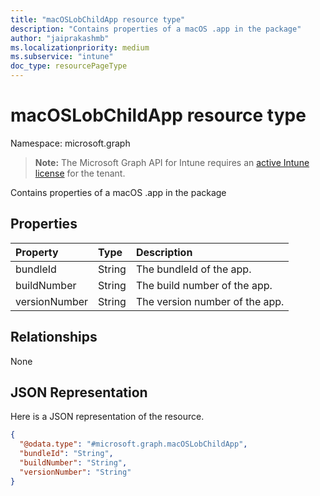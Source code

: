 ```yaml
---
title: "macOSLobChildApp resource type"
description: "Contains properties of a macOS .app in the package"
author: "jaiprakashmb"
ms.localizationpriority: medium
ms.subservice: "intune"
doc_type: resourcePageType
---
```


# macOSLobChildApp resource type

Namespace: microsoft.graph

> **Note:** The Microsoft Graph API for Intune requires an [active Intune license](https://go.microsoft.com/fwlink/?linkid=839381) for the tenant.

Contains properties of a macOS .app in the package

## Properties
|Property|Type|Description|
|:---|:---|:---|
|bundleId|String|The bundleId of the app.|
|buildNumber|String|The build number of the app.|
|versionNumber|String|The version number of the app.|

## Relationships
None

## JSON Representation
Here is a JSON representation of the resource.
<!-- {
  "blockType": "resource",
  "@odata.type": "microsoft.graph.macOSLobChildApp"
}
-->
``` json
{
  "@odata.type": "#microsoft.graph.macOSLobChildApp",
  "bundleId": "String",
  "buildNumber": "String",
  "versionNumber": "String"
}
```

